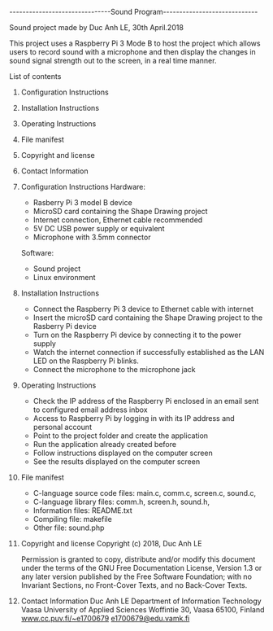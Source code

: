 -------------------------------Sound Program-----------------------------

Sound project made by Duc Anh LE, 30th April.2018

This project uses a Raspberry Pi 3 Mode B to host the project
which allows users to record sound with a microphone and then
display the changes in sound signal strength out to the screen,
in a real time manner.



List of contents

1. Configuration Instructions
2. Installation Instructions
3. Operating Instructions
4. File manifest
5. Copyright and license
6. Contact Information



1. Configuration Instructions
	Hardware:
	- Rasberry Pi 3 model B device
	- MicroSD card containing the Shape Drawing project
	- Internet connection, Ethernet cable recommended
	- 5V DC USB power supply or equivalent
	- Microphone with 3.5mm connector

	Software:
	- Sound project
	- Linux environment



2. Installation Instructions
	- Connect the Raspberry Pi 3 device to Ethernet cable with internet
	- Insert the microSD card containing the Shape Drawing project to the
	Rasberry Pi device
	- Turn on the Raspberry Pi device by connecting it to the power supply
	- Watch the internet connection if successfully established
	as the LAN LED on the Raspberry Pi blinks.
	- Connect the microphone to the microphone jack



3. Operating Instructions
	- Check the IP address of the Raspberry Pi enclosed in an email
	sent to configured email address inbox
	- Access to Raspberry Pi by logging in with its IP address
	and personal account
	- Point to the project folder and create the application
	- Run the application already created before
	- Follow instructions displayed on the computer screen
	- See the results displayed on the computer screen



4. File manifest
	- C-language source code files: main.c, comm.c, screen.c, sound.c,
	- C-language library files: comm.h, screen.h, sound.h,
	- Information files: README.txt
	- Compiling file: makefile
	- Other file: sound.php



5. Copyright and license
	Copyright (c) 2018, Duc Anh LE
	
	Permission is granted to copy, distribute and/or modify this document
	under the terms of the GNU Free Documentation License, Version 1.3
	or any later version published by the Free Software Foundation;
	with no Invariant Sections, no Front-Cover Texts, and no Back-Cover Texts.



6. Contact Information
	Duc Anh LE
	Department of Information Technology
	Vaasa University of Applied Sciences
	Woffintie 30, Vaasa 65100, Finland
	www.cc.puv.fi/~e1700679
	e1700679@edu.vamk.fi
